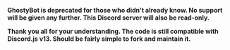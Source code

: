 **GhostyBot is deprecated for those who didn't already know. No support will be given any further. This Discord server will also be read-only.**

**Thank you all for your understanding. The code is still compatible with Discord.js v13. Should be fairly simple to fork and maintain it.**
